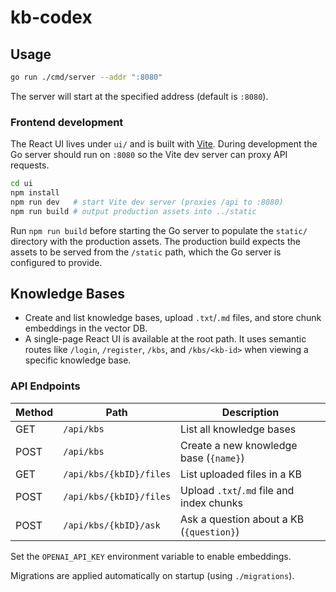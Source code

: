# kb-codex

## Usage

```sh
go run ./cmd/server --addr ":8080"
```

The server will start at the specified address (default is `:8080`).

### Frontend development

The React UI lives under `ui/` and is built with [Vite](https://vitejs.dev/).
During development the Go server should run on `:8080` so the Vite dev server
can proxy API requests.

```sh
cd ui
npm install
npm run dev   # start Vite dev server (proxies /api to :8080)
npm run build # output production assets into ../static
```

Run `npm run build` before starting the Go server to populate the `static/`
directory with the production assets. The production build expects the
assets to be served from the `/static` path, which the Go server is
configured to provide.

## Knowledge Bases

- Create and list knowledge bases, upload `.txt`/`.md` files, and store chunk embeddings in the vector DB.
- A single-page React UI is available at the root path. It uses semantic routes
  like `/login`, `/register`, `/kbs`, and `/kbs/<kb-id>` when viewing a specific
  knowledge base.

### API Endpoints

| Method | Path                         | Description                               |
|--------|------------------------------|-------------------------------------------|
| GET    | `/api/kbs`                   | List all knowledge bases                  |
| POST   | `/api/kbs`                   | Create a new knowledge base (`{name}`)    |
| GET    | `/api/kbs/{kbID}/files`      | List uploaded files in a KB               |
| POST   | `/api/kbs/{kbID}/files`      | Upload `.txt`/`.md` file and index chunks |
| POST   | `/api/kbs/{kbID}/ask`        | Ask a question about a KB (`{question}`) |

Set the `OPENAI_API_KEY` environment variable to enable embeddings.

Migrations are applied automatically on startup (using `./migrations`).